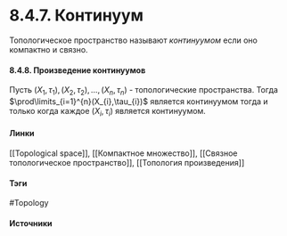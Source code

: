 # 8.4.7. Континуум
Топологическое пространство называют *континуумом* если оно компактно и связно.

#### 8.4.8. Произведение континуумов
Пусть $(X_{1},\tau_{1}),(X_{2},\tau_{2}),\dots,(X_{n},\tau_{n})$ - топологические пространства. Тогда $\prod\limits_{i=1}^{n}(X_{i},\tau_{i})$ является континуумом тогда и только когда каждое $(X_{i},\tau_{i})$ является континуумом.
#### Линки
 [[Topological space]],
 [[Компактное множество]],
 [[Связное топологическое пространство]],
 [[Топология произведения]]
#### Тэги
 #Topology 
#### Источники
